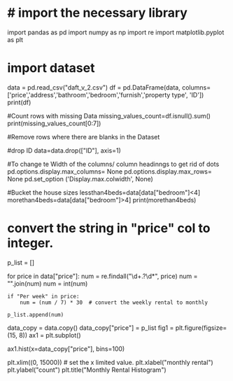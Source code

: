 # # import the necessary library
import pandas as pd
import numpy as np
import re
import matplotlib.pyplot as plt

# import dataset
data = pd.read_csv("daft_v_2.csv")
df = pd.DataFrame(data, columns= ['price','address','bathroom','bedroom','furnish','property type', 'ID'])
print(df)


#Count rows with missing Data
missing_values_count=df.isnull().sum()
print(missing_values_count[0:7])

#Remove rows where there are blanks in the Dataset

#drop ID
data=data.drop(["ID"], axis=1)


#To change te Width of the columns/ column headinngs to get rid of dots
pd.options.display.max_columns= None
pd.options.display.max_rows= None
pd.set_option ('Display.max.colwidth', None)

#Bucket the house sizes
lessthan4beds=data[data["bedroom"]<4]
morethan4beds=data[data["bedroom"]>4]
print(morethan4beds)



# convert the string in "price" col to integer.

p_list = []

for price in data["price"]:
    num = re.findall("\d+\.?\d*", price)
    num = "".join(num)
    num = int(num)

    if "Per week" in price:
        num = (num / 7) * 30  # convert the weekly rental to monthly

    p_list.append(num)

data_copy = data.copy()
data_copy["price"] = p_list
fig1 = plt.figure(figsize=(15, 8))
ax1 = plt.subplot()

ax1.hist(x=data_copy["price"], bins=100)

plt.xlim((0, 15000))  # set the x limited value.
plt.xlabel("monthly rental")
plt.ylabel("count")
plt.title("Monthly Rental Histogram")
